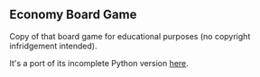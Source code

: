 ## Economy Board Game
Copy of that board game for educational purposes (no copyright infridgement intended).

It's a port of its incomplete Python version [here](https://github.com/kittenparry/economy-board-game).
